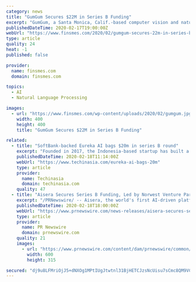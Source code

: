 ```yaml
---
category: news
title: "GumGum Secures $22M in Series B Funding"
excerpt: "GumGum, a Santa Monica, Calif.-based computer vision and natural language processing company, secured $22m in Series B funding. Backers included Morgan Stanley Expansion Capital, NEA spinout NewView Capital, and Upfront Ventures. The company intends to use the funds to continue to expand operations and its business reach. Led by CEO Phil ..."
publishedDateTime: 2020-02-17T19:00:00Z
webUrl: "https://www.finsmes.com/2020/02/gumgum-secures-22m-in-series-b-funding.html"
type: article
quality: 24
heat: -1
published: false

provider:
  name: finsmes.com
  domain: finsmes.com

topics:
  - AI
  - Natural Language Processing

images:
  - url: "https://www.finsmes.com/wp-content/uploads/2020/02/gumgum.jpg"
    width: 400
    height: 400
    title: "GumGum Secures $22M in Series B Funding"

related:
  - title: "SoftBank-backed Eureka AI bags $20m in series B round"
    excerpt: "Founded in 2017, the Indonesia-based startup has built a proprietary AI enterprise software platform, Spectrum, that organizes mobile data to deliver actionable intelligence at scale. It helps mobile operators and enterprises make decisions, serve their customers, and acquire new clients. Its products cover audience, risk, mobility, and market ..."
    publishedDateTime: 2020-02-18T11:14:00Z
    webUrl: "https://www.techinasia.com/eureka-ai-bags-20m"
    type: article
    provider:
      name: Techinasia
      domain: techinasia.com
    quality: 47
  - title: "Aisera Secures Series B Funding, Led by Norwest Venture Partners, to Transform the Enterprise Service Experience With Artificial Intelligence"
    excerpt: "/PRNewswire/ -- Aisera, the world's first AI-driven platform that automates tasks, actions and workflows for employees and customers, announced today that"
    publishedDateTime: 2020-02-18T18:00:00Z
    webUrl: "https://www.prnewswire.com/news-releases/aisera-secures-series-b-funding-led-by-norwest-venture-partners-to-transform-the-enterprise-service-experience-with-artificial-intelligence-301006598.html"
    type: article
    provider:
      name: PR Newswire
      domain: prnewswire.com
    quality: 21
    images:
      - url: "https://www.prnewswire.com/content/dam/prnewswire/common/prn_facebook_sharing_logo.jpg"
        width: 600
        height: 315

secured: "dj9u8LFMriOjJ5+dNXOg1MPtIUgJtwtnl31BjHETCJzsNcUisu7sCmc8QM9VCbr6aQX3aUCMtQTZx0Cjt4tNeg8bV2YrM6V2pGg8Sr80I2a4XMaBJYEn2GhV7IC7/iZMSO6Al7kofUr4fuCUEO25/gOZSCGNTNOP3jZDWyxnsoS4U2im0qP/TWcRlX6JkdC377GVDsT5CKGttfYA/anDfGzCBgcL1PN7iejr2y1XsDmKBwEzSMUr3x4rZB9HXLWWK4d5I8UAiF8TO73hmLu2oYGzPMrZQ7VAG5qzjbG4Ia4eXHWKOaaL95XAgag90Cu9Lr+c7iUAwrLjEN6RSZWqWs1oH/MvPyaIAyQWLr+amvhn8mPF72dpwVhQfxQq82N6e1Gizg0NOS8iUou5JXdmJkkxoSUmFVHYg1oS0U++rqWvoQrL8If0wH2sk/M2HxQ03F0Eppgry1kD9jFZsqcHgWFr0G8G69doaWuGfnW5jow=;/SSCg2ku8osTLhH11myuig=="
---
```



